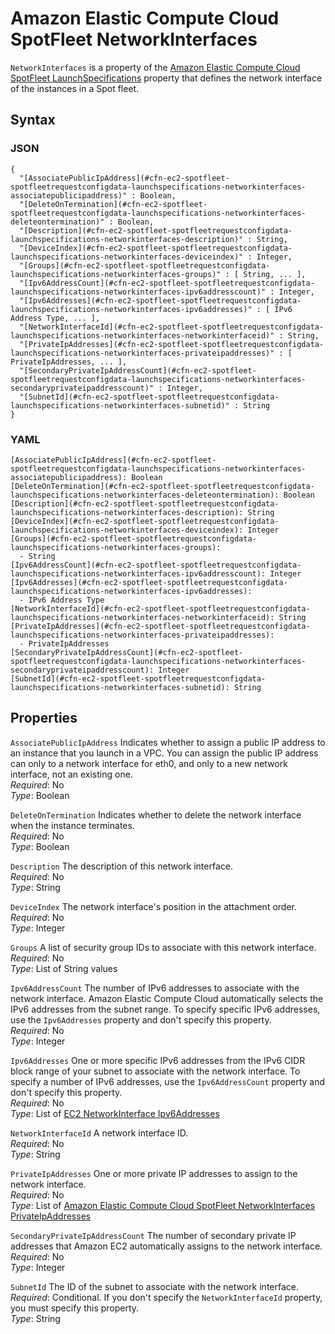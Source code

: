# Amazon Elastic Compute Cloud SpotFleet NetworkInterfaces<a name="aws-properties-ec2-spotfleet-spotfleetrequestconfigdata-launchspecifications-networkinterfaces"></a>

`NetworkInterfaces` is a property of the [Amazon Elastic Compute Cloud SpotFleet LaunchSpecifications](aws-properties-ec2-spotfleet-spotfleetrequestconfigdata-launchspecifications.md) property that defines the network interface of the instances in a Spot fleet\.

## Syntax<a name="w4ab1c21c10d102d118c62b5"></a>

### JSON<a name="aws-properties-ec2-spotfleet-spotfleetrequestconfigdata-launchspecifications-networkinterfaces-syntax.json"></a>

```
{
  "[AssociatePublicIpAddress](#cfn-ec2-spotfleet-spotfleetrequestconfigdata-launchspecifications-networkinterfaces-associatepublicipaddress)" : Boolean,
  "[DeleteOnTermination](#cfn-ec2-spotfleet-spotfleetrequestconfigdata-launchspecifications-networkinterfaces-deleteontermination)" : Boolean,
  "[Description](#cfn-ec2-spotfleet-spotfleetrequestconfigdata-launchspecifications-networkinterfaces-description)" : String,
  "[DeviceIndex](#cfn-ec2-spotfleet-spotfleetrequestconfigdata-launchspecifications-networkinterfaces-deviceindex)" : Integer,
  "[Groups](#cfn-ec2-spotfleet-spotfleetrequestconfigdata-launchspecifications-networkinterfaces-groups)" : [ String, ... ],
  "[Ipv6AddressCount](#cfn-ec2-spotfleet-spotfleetrequestconfigdata-launchspecifications-networkinterfaces-ipv6addresscount)" : Integer,
  "[Ipv6Addresses](#cfn-ec2-spotfleet-spotfleetrequestconfigdata-launchspecifications-networkinterfaces-ipv6addresses)" : [ IPv6 Address Type, ... ],
  "[NetworkInterfaceId](#cfn-ec2-spotfleet-spotfleetrequestconfigdata-launchspecifications-networkinterfaces-networkinterfaceid)" : String,
  "[PrivateIpAddresses](#cfn-ec2-spotfleet-spotfleetrequestconfigdata-launchspecifications-networkinterfaces-privateipaddresses)" : [ PrivateIpAddresses, ... ],
  "[SecondaryPrivateIpAddressCount](#cfn-ec2-spotfleet-spotfleetrequestconfigdata-launchspecifications-networkinterfaces-secondaryprivateipaddresscount)" : Integer,
  "[SubnetId](#cfn-ec2-spotfleet-spotfleetrequestconfigdata-launchspecifications-networkinterfaces-subnetid)" : String
}
```

### YAML<a name="aws-properties-ec2-spotfleet-spotfleetrequestconfigdata-launchspecifications-networkinterfaces-syntax.yaml"></a>

```
[AssociatePublicIpAddress](#cfn-ec2-spotfleet-spotfleetrequestconfigdata-launchspecifications-networkinterfaces-associatepublicipaddress): Boolean
[DeleteOnTermination](#cfn-ec2-spotfleet-spotfleetrequestconfigdata-launchspecifications-networkinterfaces-deleteontermination): Boolean
[Description](#cfn-ec2-spotfleet-spotfleetrequestconfigdata-launchspecifications-networkinterfaces-description): String
[DeviceIndex](#cfn-ec2-spotfleet-spotfleetrequestconfigdata-launchspecifications-networkinterfaces-deviceindex): Integer
[Groups](#cfn-ec2-spotfleet-spotfleetrequestconfigdata-launchspecifications-networkinterfaces-groups):
  - String
[Ipv6AddressCount](#cfn-ec2-spotfleet-spotfleetrequestconfigdata-launchspecifications-networkinterfaces-ipv6addresscount): Integer
[Ipv6Addresses](#cfn-ec2-spotfleet-spotfleetrequestconfigdata-launchspecifications-networkinterfaces-ipv6addresses):
  - IPv6 Address Type
[NetworkInterfaceId](#cfn-ec2-spotfleet-spotfleetrequestconfigdata-launchspecifications-networkinterfaces-networkinterfaceid): String
[PrivateIpAddresses](#cfn-ec2-spotfleet-spotfleetrequestconfigdata-launchspecifications-networkinterfaces-privateipaddresses):
  - PrivateIpAddresses
[SecondaryPrivateIpAddressCount](#cfn-ec2-spotfleet-spotfleetrequestconfigdata-launchspecifications-networkinterfaces-secondaryprivateipaddresscount): Integer
[SubnetId](#cfn-ec2-spotfleet-spotfleetrequestconfigdata-launchspecifications-networkinterfaces-subnetid): String
```

## Properties<a name="w4ab1c21c10d102d118c62b7"></a>

`AssociatePublicIpAddress`  <a name="cfn-ec2-spotfleet-spotfleetrequestconfigdata-launchspecifications-networkinterfaces-associatepublicipaddress"></a>
Indicates whether to assign a public IP address to an instance that you launch in a VPC\. You can assign the public IP address can only to a network interface for eth0, and only to a new network interface, not an existing one\.  
*Required*: No  
*Type*: Boolean

`DeleteOnTermination`  <a name="cfn-ec2-spotfleet-spotfleetrequestconfigdata-launchspecifications-networkinterfaces-deleteontermination"></a>
Indicates whether to delete the network interface when the instance terminates\.  
*Required*: No  
*Type*: Boolean

`Description`  <a name="cfn-ec2-spotfleet-spotfleetrequestconfigdata-launchspecifications-networkinterfaces-description"></a>
The description of this network interface\.  
*Required*: No  
*Type*: String

`DeviceIndex`  <a name="cfn-ec2-spotfleet-spotfleetrequestconfigdata-launchspecifications-networkinterfaces-deviceindex"></a>
The network interface's position in the attachment order\.  
*Required*: No  
*Type*: Integer

`Groups`  <a name="cfn-ec2-spotfleet-spotfleetrequestconfigdata-launchspecifications-networkinterfaces-groups"></a>
A list of security group IDs to associate with this network interface\.  
*Required*: No  
*Type*: List of String values

`Ipv6AddressCount`  <a name="cfn-ec2-spotfleet-spotfleetrequestconfigdata-launchspecifications-networkinterfaces-ipv6addresscount"></a>
The number of IPv6 addresses to associate with the network interface\. Amazon Elastic Compute Cloud automatically selects the IPv6 addresses from the subnet range\. To specify specific IPv6 addresses, use the `Ipv6Addresses` property and don't specify this property\.  
*Required*: No  
*Type*: Integer

`Ipv6Addresses`  <a name="cfn-ec2-spotfleet-spotfleetrequestconfigdata-launchspecifications-networkinterfaces-ipv6addresses"></a>
One or more specific IPv6 addresses from the IPv6 CIDR block range of your subnet to associate with the network interface\. To specify a number of IPv6 addresses, use the `Ipv6AddressCount` property and don't specify this property\.  
*Required*: No  
*Type*: List of [EC2 NetworkInterface Ipv6Addresses](aws-properties-ec2-networkinterface-ipv6addresses.md)

`NetworkInterfaceId`  <a name="cfn-ec2-spotfleet-spotfleetrequestconfigdata-launchspecifications-networkinterfaces-networkinterfaceid"></a>
A network interface ID\.  
*Required*: No  
*Type*: String

`PrivateIpAddresses`  <a name="cfn-ec2-spotfleet-spotfleetrequestconfigdata-launchspecifications-networkinterfaces-privateipaddresses"></a>
One or more private IP addresses to assign to the network interface\.  
*Required*: No  
*Type*: List of [Amazon Elastic Compute Cloud SpotFleet NetworkInterfaces PrivateIpAddresses](aws-properties-ec2-spotfleet-spotfleetrequestconfigdata-launchspecifications-networkinterfaces-privateipaddresses.md)

`SecondaryPrivateIpAddressCount`  <a name="cfn-ec2-spotfleet-spotfleetrequestconfigdata-launchspecifications-networkinterfaces-secondaryprivateipaddresscount"></a>
The number of secondary private IP addresses that Amazon EC2 automatically assigns to the network interface\.  
*Required*: No  
*Type*: Integer

`SubnetId`  <a name="cfn-ec2-spotfleet-spotfleetrequestconfigdata-launchspecifications-networkinterfaces-subnetid"></a>
The ID of the subnet to associate with the network interface\.  
*Required*: Conditional\. If you don't specify the `NetworkInterfaceId` property, you must specify this property\.  
*Type*: String